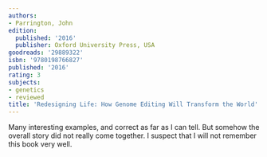 ```yaml
---
authors:
- Parrington, John
edition:
  published: '2016'
  publisher: Oxford University Press, USA
goodreads: '29889322'
isbn: '9780198766827'
published: '2016'
rating: 3
subjects:
- genetics
- reviewed
title: 'Redesigning Life: How Genome Editing Will Transform the World'
---
```

Many interesting examples, and correct as far as I can tell. But somehow the overall story did not really come together. I suspect that I will not remember this book very well.
